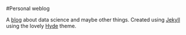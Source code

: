 #Personal weblog

A [blog](linbug.github.io) about data science and maybe other things. Created using [Jekyll](http://jekyllrb.com) using the lovely [Hyde](http://hyde.getpoole.com/) theme.
